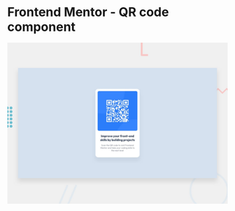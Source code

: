 # Frontend Mentor - QR code component

![Design preview for the QR code component coding challenge](./preview.jpg)